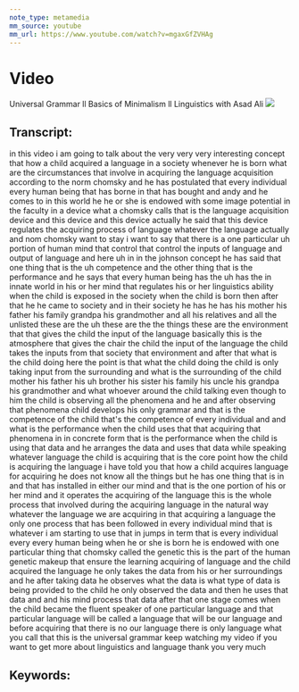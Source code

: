 ```yaml
---
note_type: metamedia
mm_source: youtube
mm_url: https://www.youtube.com/watch?v=mgaxGfZVHAg
---
```


# Video
Universal Grammar ll Basics of Minimalism ll Linguistics with Asad Ali
![](https://www.youtube.com/watch?v=mgaxGfZVHAg)

## Transcript:
in this video
i am going to talk about the very very
very interesting
concept that how a child acquired a
language
in a society whenever he is born
what are the circumstances that involve
in acquiring the
language acquisition according to the
norm chomsky
and he has postulated that every
individual every human being that has
borne
in that has bought and andy and he comes
to in this world
he he or she is endowed with
some image potential
in the faculty in a device
what a chomsky calls that is the
language acquisition device
and this device and this device
actually he said that this device
regulates
the acquiring process of language
whatever the language
actually and nom chomsky want to stay i
want to say that
there is a one particular uh
portion of human mind that control that
control the inputs of language and
output of language
and here uh in in the johnson concept
he has said that
one thing that is the uh competence
and the other thing that is the
performance and
he says that every human being
has the uh has the in innate
world in his or her mind
that regulates his or her
linguistics ability when the child
is exposed in the society
when the child is born
then after that he he came to society
and in their society he has
he has his mother his father
his family grandpa his grandmother
and all his relatives and all the
unlisted these are the
uh these are the the things these are
the
environment that that gives the child
the input of the language basically
this is the atmosphere that gives the
chair the child
the input of the language the child
takes
the inputs from that society that
environment and after that what is the
child doing
here the point is that what the child
doing the child
is only taking input from the
surrounding and what is the surrounding
of the child
mother his father his uh
brother his sister his family his uncle
his grandpa his
grandmother and what whoever
around the child talking
even though to him the child is
observing all the phenomena and he
and after observing that phenomena child
develops his only grammar and that is
the
competence of the child that's the
competence of every individual
and and what is the performance when the
child
uses that that acquiring that
phenomena in in concrete form
that is the performance when the child
is using that data
and he arranges the data
and uses that data
while speaking whatever language the
child is
acquiring that is the
core point how the child is acquiring
the language
i have told you that how
a child acquires language for acquiring
he does not know all the things but he
has one thing that is in and that has
installed in either our mind
and that is the one portion of his or
her mind
and it operates the acquiring of the
language
this is the whole process that involved
during the acquiring
language in the natural way whatever the
language we are acquiring
in that acquiring a language the only
one process that
has been followed in every individual
mind that is whatever i am starting to
use
that in jumps in term that is every
individual
every every human being when he or she
is born
he is endowed with one particular
thing that chomsky called the genetic
this is the part of the human genetic
makeup
that ensure the learning
acquiring of language
and the child acquired the language he
only
takes the data from his
or her surroundings and he after taking
data he observes
what the data is what type of data
is being provided to the child he only
observed the data
and then he uses that data and
and his mind process that data after
that one stage comes when the child
became
the fluent speaker of one particular
language
and that particular language will be
called
a language that will be our language and
before
acquiring that there is no our language
there is only language what you
call that this is the universal grammar
keep watching my video if you want to
get more about
linguistics and language thank you very
much


## Keywords:
